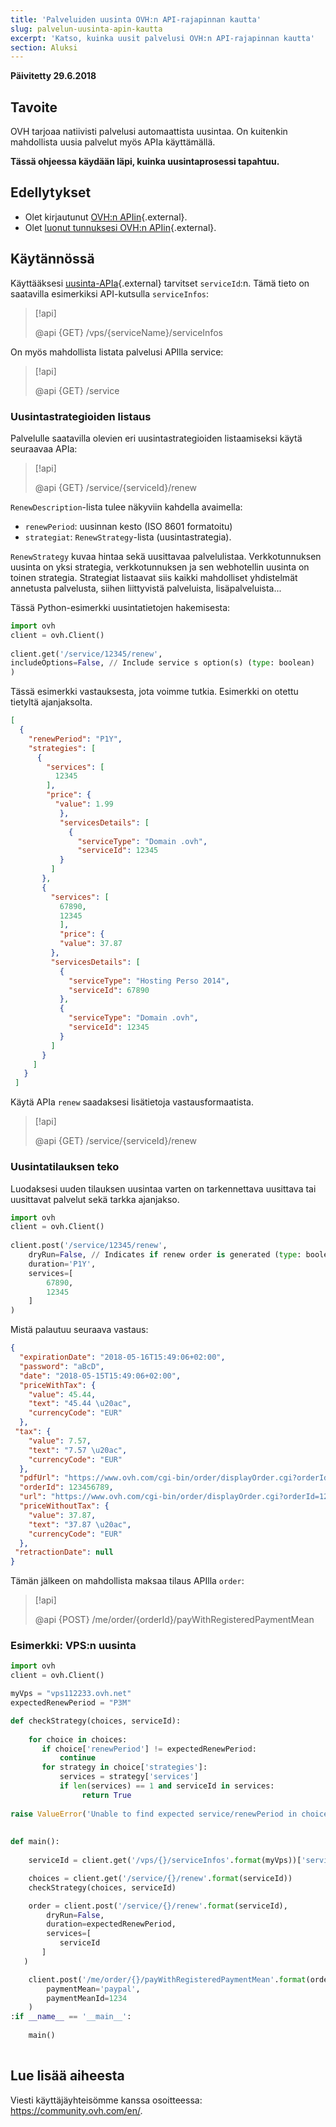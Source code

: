 ```yaml
---
title: 'Palveluiden uusinta OVH:n API-rajapinnan kautta'
slug: palvelun-uusinta-apin-kautta
excerpt: 'Katso, kuinka uusit palvelusi OVH:n API-rajapinnan kautta'
section: Aluksi
---
```


**Päivitetty 29.6.2018**


## Tavoite

OVH tarjoaa natiivisti palvelusi automaattista uusintaa. On kuitenkin mahdollista uusia palvelut myös APIa käyttämällä.

**Tässä ohjeessa käydään läpi, kuinka uusintaprosessi tapahtuu.**

## Edellytykset

- Olet kirjautunut [OVH:n APIin](https://api.ovh.com/console){.external}.
- Olet [luonut tunnuksesi OVH:n APIin](https://api.ovh.com/g934.first_step_with_api){.external}.

## Käytännössä

Käyttääksesi [uusinta-APIa](https://api.ovh.com/console/#/service/{serviceId}/renew#GET){.external} tarvitset `serviceId`:n. Tämä tieto on saatavilla esimerkiksi API-kutsulla `serviceInfos`:

> [!api]
>
> @api {GET} /vps/{serviceName}/serviceInfos
>

On myös mahdollista listata palvelusi APIlla service:

> [!api]
>
> @api {GET} /service
>


### Uusintastrategioiden listaus

Palvelulle saatavilla olevien eri uusintastrategioiden listaamiseksi käytä seuraavaa APIa:

> [!api]
>
> @api {GET} /service/{serviceId}/renew
>


`RenewDescription`-lista tulee näkyviin kahdella avaimella:
     
* `renewPeriod`: uusinnan kesto (ISO 8601 formatoitu)
* `strategiat`: `RenewStrategy`-lista (uusintastrategia).

`RenewStrategy` kuvaa hintaa sekä uusittavaa palvelulistaa. Verkkotunnuksen uusinta on yksi strategia, verkkotunnuksen ja sen webhotellin uusinta on toinen strategia. Strategiat listaavat siis kaikki mahdolliset yhdistelmät annetusta palvelusta, siihen liittyvistä palveluista, lisäpalveluista...

Tässä Python-esimerkki uusintatietojen hakemisesta:
     
```python
import ovh
client = ovh.Client()
     
client.get('/service/12345/renew',
includeOptions=False, // Include service s option(s) (type: boolean)
)
```
     
Tässä esimerkki vastauksesta, jota voimme tutkia. Esimerkki on otettu tietyltä ajanjaksolta.
     
```json
[
  {
    "renewPeriod": "P1Y",
    "strategies": [
      {
        "services": [
          12345
        ],
        "price": {
          "value": 1.99
           },
           "servicesDetails": [
             {
               "serviceType": "Domain .ovh",
               "serviceId": 12345
           }
         ]
       },
       {
         "services": [
           67890,
           12345
           ],
           "price": {
           "value": 37.87
         },
         "servicesDetails": [
           {
             "serviceType": "Hosting Perso 2014",
             "serviceId": 67890
           },
           {
             "serviceType": "Domain .ovh",
             "serviceId": 12345
           }
         ]
       }
     ]
   }
 ]
```

Käytä APIa `renew` saadaksesi lisätietoja vastausformaatista.

> [!api]
>
> @api {GET} /service/{serviceId}/renew
>

 
### Uusintatilauksen teko

Luodaksesi uuden tilauksen uusintaa varten on tarkennettava uusittava tai uusittavat palvelut sekä tarkka ajanjakso.     
     
```python
import ovh
client = ovh.Client()
 
client.post('/service/12345/renew',
    dryRun=False, // Indicates if renew order is generated (type: boolean)
    duration='P1Y',
    services=[
        67890,
        12345
    ]
)
```

Mistä palautuu seuraava vastaus:
     
```json
{
  "expirationDate": "2018-05-16T15:49:06+02:00",
  "password": "aBcD",
  "date": "2018-05-15T15:49:06+02:00",
  "priceWithTax": {
    "value": 45.44,
    "text": "45.44 \u20ac",
    "currencyCode": "EUR"
  },
 "tax": {
    "value": 7.57,
    "text": "7.57 \u20ac",
    "currencyCode": "EUR"
  },
  "pdfUrl": "https://www.ovh.com/cgi-bin/order/displayOrder.cgi?orderId=123456789&orderPassword=aBcD",
  "orderId": 123456789,
  "url": "https://www.ovh.com/cgi-bin/order/displayOrder.cgi?orderId=123456789&orderPassword=aBcD",
  "priceWithoutTax": {
    "value": 37.87,
    "text": "37.87 \u20ac",
    "currencyCode": "EUR"
  },
 "retractionDate": null
}
```

Tämän jälkeen on mahdollista maksaa tilaus APIlla `order`:

     
> [!api]
>
> @api {POST} /me/order/{orderId}/payWithRegisteredPaymentMean
>

### Esimerkki: VPS:n uusinta

```python
import ovh
client = ovh.Client()

myVps = "vps112233.ovh.net"
expectedRenewPeriod = "P3M"

def checkStrategy(choices, serviceId):
     
    for choice in choices:
       if choice['renewPeriod'] != expectedRenewPeriod:
           continue
       for strategy in choice['strategies']:
           services = strategy['services']
           if len(services) == 1 and serviceId in services:
                return True
     
raise ValueError('Unable to find expected service/renewPeriod in choices')
     
     
def main():
     
    serviceId = client.get('/vps/{}/serviceInfos'.format(myVps))['serviceId']

    choices = client.get('/service/{}/renew'.format(serviceId))
    checkStrategy(choices, serviceId)

    order = client.post('/service/{}/renew'.format(serviceId),
        dryRun=False,
        duration=expectedRenewPeriod,
        services=[
           serviceId
       ]
   )

    client.post('/me/order/{}/payWithRegisteredPaymentMean'.format(order['orderId']),
        paymentMean='paypal',
        paymentMeanId=1234
    )
:if __name__ == '__main__':
 
    main()
 
```


## Lue lisää aiheesta

Viesti käyttäjäyhteisömme kanssa osoitteessa: <https://community.ovh.com/en/>.